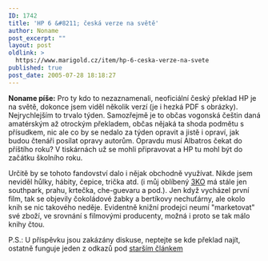 ```yaml
---
ID: 1742
title: 'HP 6 &#8211; česká verze na světě'
author: Noname
post_excerpt: ""
layout: post
oldlink: >
  https://www.marigold.cz/item/hp-6-ceska-verze-na-svete
published: true
post_date: 2005-07-28 18:18:27
---
```

<p><b>Noname píše:</b> Pro ty kdo to nezaznamenali, neoficiální český překlad HP je na světě, dokonce jsem viděl několik verzí (je i hezká PDF s obrázky). Nejrychlejším to trvalo týden. Samozřejmě je to občas vogonská češtin daná amatérským až otrockým překladem, občas nějaká ta shoda podmětu s přísudkem, nic ale co by se nedalo za týden opravit a jistě i opraví, jak budou čtenáři posílat opravy autorům. Opravdu musí Albatros čekat do příštího roku? V tiskárnách už se mohli připravovat a HP tu mohl být do začátku školního roku.<p>Určitě by se tohoto fandovství dalo i nějak obchodně využívat. Nikde jsem neviděl hůlky, hábity, čepice, trička atd. (i můj oblíbený <a href="http://www.3koshop.com/">3KO</a> má stále jen southpark, prahu, krtečka, che-guevaru a pod.). Jen když vycházel první film, tak se objevily čokoládové žabky a bertíkovy nechuťárny, ale okolo knih se nic takového neděje. Evidentně knižní prodejci neumí "marketovat" své zboží, ve srovnání s filmovými producenty, možná i proto se tak málo knihy čtou.</p>

<p>P.S.: U příspěvku jsou zakázány diskuse, neptejte se kde překlad najít, ostatně funguje jeden z odkazů pod <a href="/item/harry-potter-and-the-half-blood-prince-docteno#commentform">starším článkem</a></p>

